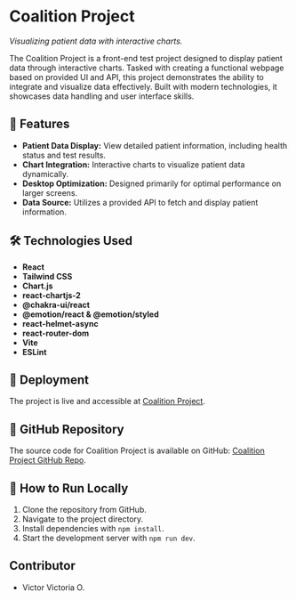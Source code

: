 # Coalition Project

*Visualizing patient data with interactive charts.*

The Coalition Project is a front-end test project designed to display patient data through interactive charts. Tasked with creating a functional webpage based on provided UI and API, this project demonstrates the ability to integrate and visualize data effectively. Built with modern technologies, it showcases data handling and user interface skills.

## 🌟 Features

- **Patient Data Display:** View detailed patient information, including health status and test results.
- **Chart Integration:** Interactive charts to visualize patient data dynamically.
- **Desktop Optimization:** Designed primarily for optimal performance on larger screens.
- **Data Source:** Utilizes a provided API to fetch and display patient information.

## 🛠️ Technologies Used

- **React**
- **Tailwind CSS**
- **Chart.js**
- **react-chartjs-2**
- **@chakra-ui/react**
- **@emotion/react & @emotion/styled**
- **react-helmet-async**
- **react-router-dom**
- **Vite**
- **ESLint**


## 🚀 Deployment

The project is live and accessible at [Coalition Project](https://coalitionprojecttest.netlify.app/patients/Jessica%20Taylor).

## 🔗 GitHub Repository

The source code for Coalition Project is available on GitHub: [Coalition Project GitHub Repo](https://github.com/victorvictoria-maker/coalitiontest).

## 🔧 How to Run Locally

1. Clone the repository from GitHub.
2. Navigate to the project directory.
3. Install dependencies with `npm install`.
4. Start the development server with `npm run dev`.

## Contributor

- Victor Victoria O.
